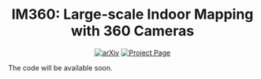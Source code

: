 <h1 align="center">IM360: Large-scale Indoor Mapping with 360 Cameras</h1>

<!-- Arxiv Link, Project Link -->

<p align="center">
  <a href="https://arxiv.org/abs/2502.12545"><img src="https://img.shields.io/badge/arXiv-2502.20685-b31b1b.svg" alt="arXiv"></a>
  <a href=""><img src="https://img.shields.io/badge/Project%20Page-online-brightgreen" alt="Project Page"></a>
</p>

The code will be available soon.
